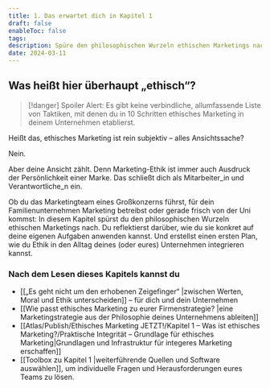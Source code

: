 ```yaml
---
title: 1. Das erwartet dich in Kapitel 1
draft: false
enableToc: false
tags: 
description: Spüre den philosophischen Wurzeln ethischen Marketings nach. Reflektiere darüber, wie du sie konkret auf deine eigenen Aufgaben anwenden kannst. Und erstelle einen Plan, wie du Ethik in den Alltag deines Unternehmen integrierst.
date: 2024-03-11
---
```

## Was heißt hier überhaupt „ethisch“?

> [!danger] Spoiler Alert:
> Es gibt keine verbindliche, allumfassende Liste von Taktiken, mit denen du in 10 Schritten ethisches Marketing in deinem Unternehmen etablierst.

Heißt das, ethisches Marketing ist rein subjektiv – alles Ansichtssache? 

Nein. 

Aber deine Ansicht zählt. Denn Marketing-Ethik ist immer auch Ausdruck der Persönlichkeit einer Marke. Das schließt dich als Mitarbeiter_in und Verantwortliche_n ein.

Ob du das Marketingteam eines Großkonzerns führst, für dein Familienunternehmen Marketing betreibst oder gerade frisch von der Uni kommst: In diesem Kapitel spürst du den philosophischen Wurzeln ethischen Marketings nach. Du reflektierst darüber, wie du sie konkret auf deine eigenen Aufgaben anwenden kannst. Und erstellst einen ersten Plan, wie du Ethik in den Alltag deines (oder eures) Unternehmen integrieren kannst.

### Nach dem Lesen dieses Kapitels kannst du

- [[„Es geht nicht um den erhobenen Zeigefinger“ |zwischen Werten, Moral und Ethik unterscheiden]] – für dich und dein Unternehmen
- [[Wie passt ethisches Marketing zu eurer Firmenstrategie? |eine Marketingstrategie aus der Philosophie deines Unternehmens ableiten]]
- [[Atlas/Publish/Ethisches Marketing JETZT!/Kapitel 1 – Was ist ethisches Marketing?/Praktische Integrität – Grundlage für ethisches Marketing|Grundlagen und Infrastruktur für integeres Marketing erschaffen]]
- [[Toolbox zu Kapitel 1 |weiterführende Quellen und Software auswählen]], um individuelle Fragen und Herausforderungen eures Teams zu lösen.